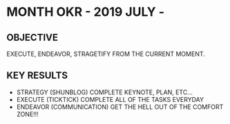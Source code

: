 # MONTH OKR - 2019 JULY -

## OBJECTIVE

EXECUTE, ENDEAVOR, STRAGETIFY FROM THE CURRENT MOMENT.

## KEY RESULTS

- STRATEGY (SHUNBLOG) COMPLETE KEYNOTE, PLAN, ETC...
- EXECUTE (TICKTICK) COMPLETE ALL OF THE TASKS EVERYDAY
- ENDEAVOR (COMMUNICATION) GET THE HELL OUT OF THE COMFORT ZONE!!!
